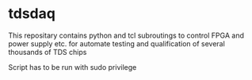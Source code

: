 # tdsdaq

This repositary contains python and tcl subroutings to control FPGA and power supply etc. for automate testing and qualification of several thousands of TDS chips

Script has to be run with sudo privilege
